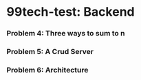 # 99tech-test: Backend

### Problem 4: Three ways to sum to n

### Problem 5: A Crud Server

### Problem 6: Architecture
